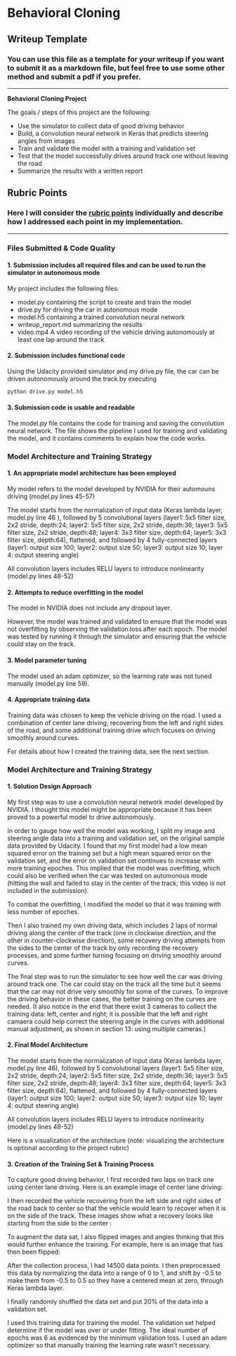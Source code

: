 # **Behavioral Cloning** 

## Writeup Template

### You can use this file as a template for your writeup if you want to submit it as a markdown file, but feel free to use some other method and submit a pdf if you prefer.

---

**Behavioral Cloning Project**

The goals / steps of this project are the following:
* Use the simulator to collect data of good driving behavior
* Build, a convolution neural network in Keras that predicts steering angles from images
* Train and validate the model with a training and validation set
* Test that the model successfully drives around track one without leaving the road
* Summarize the results with a written report

## Rubric Points
### Here I will consider the [rubric points](https://review.udacity.com/#!/rubrics/432/view) individually and describe how I addressed each point in my implementation.  

---
### Files Submitted & Code Quality

#### 1. Submission includes all required files and can be used to run the simulator in autonomous mode

My project includes the following files:
* model.py containing the script to create and train the model
* drive.py for driving the car in autonomous mode
* model.h5 containing a trained convolution neural network 
* writeup_report.md summarizing the results
* video.mp4 A video recording of the vehicle driving autonomously at least one lap around the track

#### 2. Submission includes functional code
Using the Udacity provided simulator and my drive.py file, the car can be driven autonomously around the track by executing 
```sh
python drive.py model.h5
```

#### 3. Submission code is usable and readable

The model.py file contains the code for training and saving the convolution neural network. The file shows the pipeline I used for training and validating the model, and it contains comments to explain how the code works.

### Model Architecture and Training Strategy

#### 1. An appropriate model architecture has been employed

My model refers to the model developed by NVIDIA for their automouns driving (model.py lines 45-57) 

The model starts from the normalization of input data (Keras lambda layer, model.py line 46 ), followed by 5 convolutional layers (layer1: 5x5 filter size, 2x2 stride, depth:24; layer2: 5x5 filter size, 2x2 stride, depth:36; layer3: 5x5 filter size, 2x2 stride, depth:48; layer4: 3x3 filter size, depth:64; layer5: 3x3 filter size, depth:64), flattened, and followed by 4 fully-connected layers (layer1: output size 100; layer2: output size 50; layer3: output size 10; layer 4: output steering angle)

All convolution layers includes RELU layers to introduce nonlinearity (model.py lines 48-52) 

#### 2. Attempts to reduce overfitting in the model

The model in NVIDIA does not include any dropout layer. 

However, the model was trained and validated to ensure that the model was not overfitting by observing the validation loss after each epoch. The model was tested by running it through the simulator and ensuring that the vehicle could stay on the track.

#### 3. Model parameter tuning

The model used an adam optimizer, so the learning rate was not tuned manually (model.py line 59).

#### 4. Appropriate training data

Training data was chosen to keep the vehicle driving on the road. I used a combination of center lane driving, recovering from the left and right sides of the road, and some additional training drive which focuses on driving smoothly around curves. 

For details about how I created the training data, see the next section. 

### Model Architecture and Training Strategy

#### 1. Solution Design Approach

My first step was to use a convolution neural network model developed by NVIDIA. I thought this model might be appropriate because it has been proved to a powerful model to drive autonomously.

In order to gauge how well the model was working, I split my image and steering angle data into a training and validation set, on the original sample data provided by Udacity. I found that my first model had a low mean squared error on the training set but a high mean squared error on the validation set, and the error on validation set continues to increase with more training epoches. This implied that the model was overfitting, which could also be verified when the car was tested on automonous mode (hitting the wall and failed to stay in the center of the track; this video is not included in the submission). 

To combat the overfitting, I modified the model so that it was training with less number of epoches.

Then I also trained my own driving data, which includes 2 laps of normal driving along the center of the track (one in clockwise direction, and the other in counter-clockwise direction), some recovery driving attempts from the sides to the center of the track by only recording the recovery processes, and some further turning focusing on driving smoothly around curves.

The final step was to run the simulator to see how well the car was driving around track one. The car could stay on the track all the time but it seems that the car may not drive very smoothly for some of the curves. To improve the driving behavior in these cases, the better training on the curves are needed. (I also notice in the end that there exist 3 cameras to collect the training data: left, center and right; it is possible that the left and right camaera could help correct the steering angle in the curves with additional manual adjustment, as shown in section 13: using multiple cameras.)

#### 2. Final Model Architecture

The model starts from the normalization of input data (Keras lambda layer, model.py line 46), followed by 5 convolutional layers (layer1: 5x5 filter size, 2x2 stride, depth:24; layer2: 5x5 filter size, 2x2 stride, depth:36; layer3: 5x5 filter size, 2x2 stride, depth:48; layer4: 3x3 filter size, depth:64; layer5: 3x3 filter size, depth:64), flattened, and followed by 4 fully-connected layers (layer1: output size 100; layer2: output size 50; layer3: output size 10; layer 4: output steering angle)

All convolution layers includes RELU layers to introduce nonlinearity (model.py lines 48-52)

Here is a visualization of the architecture (note: visualizing the architecture is optional according to the project rubric)

[image1]: ./IMG/cnn-architecture.png "network architecture by NVIDIA"

#### 3. Creation of the Training Set & Training Process

To capture good driving behavior, I first recorded two laps on track one using center lane driving. Here is an example image of center lane driving:

[image2]: ./IMG/center.jpg "driving in the center"

I then recorded the vehicle recovering from the left side and right sides of the road back to center so that the vehicle would learn to recover when it is on the side of the track. These images show what a recovery looks like starting from the side to the center :

[image3]: ./IMG/recover_from_right_1.jpg
[image4]: ./IMG/recover_from_right_2.jpg
[image5]: ./IMG/recover_from_right_3.jpg


To augment the data sat, I also flipped images and angles thinking that this would further enhance the training. For example, here is an image that has then been flipped:

[image6]: /IMG/original.jpg
[image7]: /IMG/flipped.jpg


After the collection process, I had 14500 data points. I then preprocessed this data by normalizing the data into a range of 0 to 1, and shift by -0.5 to make them from -0.5 to 0.5 so they have a centered mean at zero, through Keras lambda layer.


I finally randomly shuffled the data set and put 20% of the data into a validation set. 

I used this training data for training the model. The validation set helped determine if the model was over or under fitting. The ideal number of epochs was 6 as evidenced by the minimum validation loss. I used an adam optimizer so that manually training the learning rate wasn't necessary.
